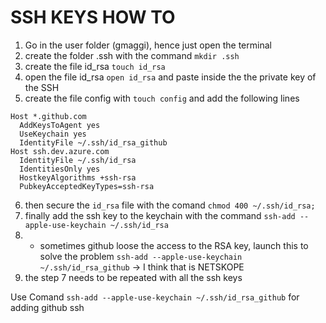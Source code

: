 # SSH KEYS HOW TO

1. Go in the user folder (gmaggi), hence just open the terminal
2. create the folder .ssh with the command `mkdir .ssh`
3. create the file id_rsa `touch id_rsa`
4. open the file id_rsa `open id_rsa` and paste inside the the private key of the SSH
5. create the file config with `touch config` and add the following lines

```
Host *.github.com
  AddKeysToAgent yes
  UseKeychain yes
  IdentityFile ~/.ssh/id_rsa_github
Host ssh.dev.azure.com
  IdentityFile ~/.ssh/id_rsa
  IdentitiesOnly yes
  HostkeyAlgorithms +ssh-rsa
  PubkeyAcceptedKeyTypes=ssh-rsa
```
6. then secure the `id_rsa` file with the comand `chmod 400 ~/.ssh/id_rsa;`
7. finally add the ssh key to the keychain with the command `ssh-add --apple-use-keychain ~/.ssh/id_rsa`
7. * sometimes github loose the access to the RSA key, launch this to solve the problem `ssh-add --apple-use-keychain ~/.ssh/id_rsa_github` -> I think that is NETSKOPE
8. the step 7 needs to be repeated with all the ssh keys 

Use Comand `ssh-add --apple-use-keychain ~/.ssh/id_rsa_github` for adding github ssh